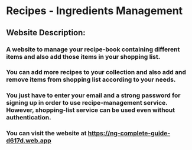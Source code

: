 # Recipes - Ingredients Management


## Website Description:
### A website to manage your recipe-book containing different items and also add those items in your shopping list.
### You can add more recipes to your collection and also add and remove items from shopping list according to your needs.
### You just have to enter your email and a strong password for signing up in order to use recipe-management service. However, shopping-list service can be used even without authentication.
### You can visit the website at https://ng-complete-guide-d617d.web.app
